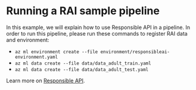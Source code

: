 # Running a RAI sample pipeline
In this example, we will explain how to use Responsible API in a pipeline. In order to run this pipeline, please run these commands to register RAI data and environment: 
- `az ml environment create --file environment/responsibleai-environment.yaml` 
- `az ml data create --file data/data_adult_train.yaml` 
- `az ml data create --file data/data_adult_test.yaml` 

Learn more on [Responsible API](https://github.com/Azure/RAI-vNext-Preview).
